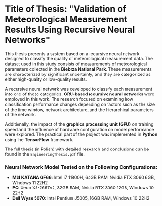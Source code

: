 # Title of Thesis: "Validation of Meteorological Measurement Results Using Recursive Neural Networks"

This thesis presents a system based on a recursive neural network designed to classify the quality of meteorological measurement data. The dataset used in this study consists of measurements of meteorological parameters collected in the **Biebrza National Park**. These measurements are characterized by significant uncertainty, and they are categorized as either high-quality or low-quality results.

A recursive neural network was developed to classify each measurement into one of these categories. **GRU-based recursive neural networks** were employed in this work. The research focused on examining how classification performance changes depending on factors such as the size of the time window, network architecture, and the hierarchical parameters of the network.

Additionally, the impact of the **graphics processing unit (GPU)** on training speed and the influence of hardware configuration on model performance were explored. The practical part of the project was implemented in **Python** using the **TensorFlow** framework.

The full thesis (in Polish) with detailed research and conclusions can be found in the `EngineeringThesis.pdf` file.

### Neural Network Model Tested on the Following Configurations:

- **MSI KATANA GF66**: Intel i7 11800H, 64GB RAM, Nvidia RTX 3060 6GB, Windows 11 22H2
- **PC**: Xeon X5-2667v2, 32GB RAM, Nvidia RTX 3060 12GB, Windows 10 22H2
- **Dell Wyse 5070**: Intel Pentium J5005, 16GB RAM, Windows 10 22H2
